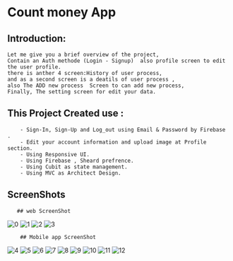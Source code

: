 # Count money App

## Introduction:

    Let me give you a brief overview of the project, 
    Contain an Auth methode (Login - Signup)  also profile screen to edit the user profile.
    there is anther 4 screen:History of user process,
    and as a second screen is a deatils of user process ,
    also The ADD new process  Screen to can add new process,
    Finally, The setting screen for edit your data.





## This Project Created use :
        - Sign-In, Sign-Up and Log_out using Email & Password by Firebase .
        - Edit your account information and upload image at Profile section.
        - Using Responsive UI.
        - Using Firebase , Sheard prefrence.
        - Using Cubit as state management.
        - Using MVC as Architect Design.



## ScreenShots
       ## web ScreenShot
![0](screenshots/web/1.png)
![1](screenshots/web/2.png)
![2](screenshots/web/3.png)
![3](screenshots/web/4.png)

        ## Mobile app ScreenShot
![4](screenshots/mobileapp/1.jpeg)
![5](screenshots/mobileapp/2.jpeg)
![6](screenshots/mobileapp/3.jpeg)
![7](screenshots/mobileapp/4.jpeg)
![8](screenshots/mobileapp/5.jpeg)
![9](screenshots/mobileapp/6.jpeg)
![10](screenshots/mobileapp/7.jpeg)
![11](screenshots/mobileapp/8.jpeg)
![12](screenshots/mobileapp/9.jpeg)